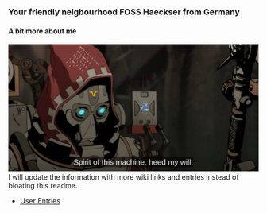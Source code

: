 ### Your friendly neigbourhood FOSS Haeckser from Germany 

#### A bit more about me
![Profile Image](images/warmmerNIx2.2.png)
I will update the information with more wiki links and entries instead of bloating this readme.
- [User Entries](https://wiki.archlinux.org/title/User:Vieta)

